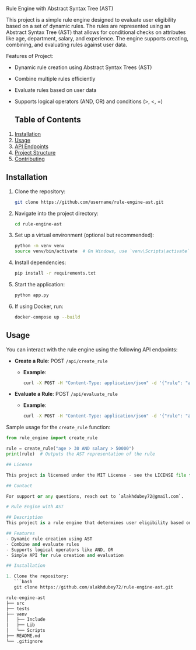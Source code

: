 Rule Engine with Abstract Syntax Tree (AST)

This project is a simple rule engine designed to evaluate user eligibility based on a set of dynamic rules. The rules are represented using an Abstract Syntax Tree (AST) that allows for conditional checks on attributes like age, department, salary, and experience. The engine supports creating, combining, and evaluating rules against user data.

Features of Project:
- Dynamic rule creation using Abstract Syntax Trees (AST)
- Combine multiple rules efficiently
- Evaluate rules based on user data
- Supports logical operators (AND, OR) and conditions (>, <, =)

  ## Table of Contents
1. [Installation](#installation)
2. [Usage](#usage)
3. [API Endpoints](#api-endpoints)
4. [Project Structure](#project-structure)
5. [Contributing](#contributing)

## Installation

1. Clone the repository:
   ```bash
   git clone https://github.com/username/rule-engine-ast.git
   ```

2. Navigate into the project directory:
   ```bash
   cd rule-engine-ast
   ```

3. Set up a virtual environment (optional but recommended):
   ```bash
   python -m venv venv
   source venv/bin/activate  # On Windows, use `venv\Scripts\activate`
   ```

4. Install dependencies:
   ```bash
   pip install -r requirements.txt
   ```

5. Start the application:
   ```bash
   python app.py
   ```

6. If using Docker, run:
   ```bash
   docker-compose up --build
   ```
## Usage

You can interact with the rule engine using the following API endpoints:

- **Create a Rule**: POST `/api/create_rule`
  - **Example**:
    ```bash
    curl -X POST -H "Content-Type: application/json" -d '{"rule": "age > 30"}' http://localhost:5000/api/create_rule
    ```

- **Evaluate a Rule**: POST `/api/evaluate_rule`
  - **Example**:
    ```bash
    curl -X POST -H "Content-Type: application/json" -d '{"rule": "age > 30", "data": {"age": 35}}' http://localhost:5000/api/evaluate_rule
    ```

Sample usage for the `create_rule` function:
```python
from rule_engine import create_rule

rule = create_rule("age > 30 AND salary > 50000")
print(rule)  # Outputs the AST representation of the rule

## License

This project is licensed under the MIT License - see the LICENSE file for details.

## Contact

For support or any questions, reach out to `alakhdubey72@gmail.com`.

# Rule Engine with AST

## Description
This project is a rule engine that determines user eligibility based on a set of dynamic conditions. The rules are built using Abstract Syntax Trees (AST), allowing for flexibility in defining and evaluating rules based on user attributes like age, department, salary, and experience.

## Features
- Dynamic rule creation using AST
- Combine and evaluate rules
- Supports logical operators like AND, OR
- Simple API for rule creation and evaluation

## Installation

1. Clone the repository:
   ```bash
   git clone https://github.com/alakhdubey72/rule-engine-ast.git

rule-engine-ast
├── src
├── tests
├── venv
│   ├── Include
│   ├── Lib
│   └── Scripts
├── README.md
└── .gitignore


